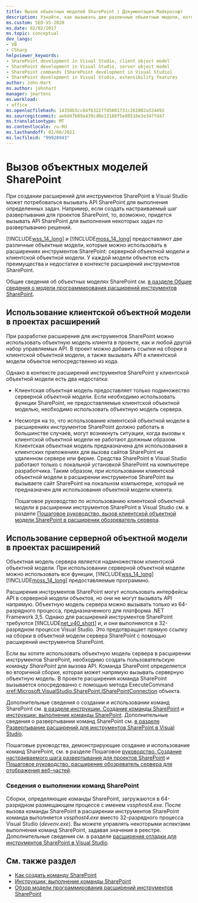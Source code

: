 ```yaml
---
title: Вызов объектных моделей SharePoint | Документация Майкрософт
description: Узнайте, как вызывать две различные объектные модели, которые можно использовать в расширениях инструментов SharePoint.
ms.custom: SEO-VS-2020
ms.date: 02/02/2017
ms.topic: conceptual
dev_langs:
- VB
- CSharp
helpviewer_keywords:
- SharePoint development in Visual Studio, client object model
- SharePoint development in Visual Studio, server object model
- SharePoint commands [SharePoint development in Visual Studio]
- SharePoint development in Visual Studio, extensibility features
author: John-Hart
ms.author: johnhart
manager: jmartens
ms.workload:
- office
ms.openlocfilehash: 14358b5cc84f63227fd5001731c261002a324492
ms.sourcegitcommit: ae6d47b09a439cd0e13180f5e89510e3e347fd47
ms.translationtype: MT
ms.contentlocale: ru-RU
ms.lasthandoff: 02/08/2021
ms.locfileid: "99928943"
---
```

# <a name="call-into-the-sharepoint-object-models"></a>Вызов объектных моделей SharePoint
  При создании расширений для инструментов SharePoint в Visual Studio может потребоваться вызывать API SharePoint для выполнения определенных задач. Например, если создать настраиваемый шаг развертывания для проектов SharePoint, то, возможно, придется вызывать API SharePoint для выполнения некоторых задач по развертыванию решений.

 [!INCLUDE[wss_14_long](../sharepoint/includes/wss-14-long-md.md)] и [!INCLUDE[moss_14_long](../sharepoint/includes/moss-14-long-md.md)] предоставляют две различные объектные модели, которые можно использовать в расширениях инструментов SharePoint: серверной объектной модели и клиентской объектной модели. У каждой модели объектов есть преимущества и недостатки в контексте расширений инструментов SharePoint.

 Общие сведения об объектных моделях SharePoint см. [в разделе Общие сведения о модели программирования расширений инструментов SharePoint](../sharepoint/overview-of-the-programming-model-of-sharepoint-tools-extensions.md).

## <a name="use-the-client-object-model-in-extension-projects"></a>Использование клиентской объектной модели в проектах расширений
 При разработке расширения для инструментов SharePoint можно использовать объектную модель клиента в проекте, как и любой другой набор управляемых API. В проект можно добавить ссылки на сборки в клиентской объектной модели, а также вызывать API в клиентской модели объектов непосредственно из кода.

 Однако в контексте расширений инструментов SharePoint у клиентской объектной модели есть два недостатка:

- Клиентская объектная модель предоставляет только подмножество серверной объектной модели. Если необходимо использовать функции SharePoint, не предоставляемые клиентской объектной моделью, необходимо использовать объектную модель сервера.

- Несмотря на то, что использование клиентской объектной модели в расширениях инструментов SharePoint должно работать в большинстве случаев, могут возникнуть ситуации, когда вызовы к клиентской объектной модели не работают должным образом. Клиентская объектная модель предназначена для использования в клиентских приложениях для вызова сайтов SharePoint на удаленном сервере или ферме. Средства SharePoint в Visual Studio работают только с локальной установкой SharePoint на компьютере разработчика. Таким образом, при использовании клиентской объектной модели в расширении инструментов SharePoint вы вызываете сайт SharePoint на локальном компьютере, который не предназначен для использования объектной модели клиента.

  Пошаговое руководство по использованию клиентской объектной модели в расширении инструментов SharePoint в Visual Studio см. в разделе [Пошаговое руководство. вызов клиентской объектной модели SharePoint в расширении обозреватель сервера](../sharepoint/walkthrough-calling-into-the-sharepoint-client-object-model-in-a-server-explorer-extension.md).

## <a name="use-the-server-object-model-in-extension-projects"></a>Использование серверной объектной модели в проектах расширений
 Объектная модель сервера является надмножеством клиентской объектной модели. При использовании серверной объектной модели можно использовать все функции, [!INCLUDE[wss_14_long](../sharepoint/includes/wss-14-long-md.md)] [!INCLUDE[moss_14_long](../sharepoint/includes/moss-14-long-md.md)] предоставляемые программно.

 Расширения инструментов SharePoint могут использовать интерфейсы API в серверной модели объектов, но они не могут вызывать API напрямую. Объектную модель сервера можно вызывать только из 64-разрядного процесса, предназначенного для платформа .NET Framework 3,5. Однако для расширений инструментов SharePoint требуются [!INCLUDE[net_v40_short](../sharepoint/includes/net-v40-short-md.md)] и, и они выполняются в 32-разрядном процессе Visual Studio. Это предотвращает прямую ссылку на сборки в объектной модели сервера SharePoint с помощью расширений инструментов SharePoint.

 Если вы хотите использовать объектную модель сервера в расширении инструментов SharePoint, необходимо создать пользовательскую *команду SharePoint* для вызова API. Команда SharePoint определяется во вторичной сборке, которая может напрямую вызывать серверную объектную модель. В проекте расширения команда SharePoint вызывается опосредованно с помощью метода ExecuteCommand <xref:Microsoft.VisualStudio.SharePoint.ISharePointConnection> объекта.

 Дополнительные сведения о создании и использовании команд SharePoint см. [в разделе инструкции. Создание команды SharePoint](../sharepoint/how-to-create-a-sharepoint-command.md) и [инструкции: выполнение команды SharePoint](../sharepoint/how-to-execute-a-sharepoint-command.md). Дополнительные сведения о развертывании команд SharePoint см. [в разделе Развертывание расширений для инструментов SharePoint в Visual Studio](../sharepoint/deploying-extensions-for-the-sharepoint-tools-in-visual-studio.md).

 Пошаговые руководства, демонстрирующие создание и использование команд SharePoint, см. в разделе Пошаговое [руководство. Создание настраиваемого шага развертывания для проектов SharePoint](../sharepoint/walkthrough-creating-a-custom-deployment-step-for-sharepoint-projects.md) и [Пошаговое руководство. расширение обозреватель сервера для отображения веб-частей](../sharepoint/walkthrough-extending-server-explorer-to-display-web-parts.md).

### <a name="understand-how-sharepoint-commands-are-executed"></a>Сведения о выполнении команд SharePoint
 Сборки, определяющие команды SharePoint, загружаются в 64-разрядном размещающем процессе с именем *vssphost4.exe*. После вызова команды SharePoint в расширении инструментов SharePoint команда выполняется *vssphost4.exe* вместо 32-разрядного процесса Visual Studio (*devenv.exe*). Вы можете управлять некоторыми аспектами выполнения команд SharePoint, задавая значения в реестре. Дополнительные сведения см. в разделе [расширения отладки для инструментов SharePoint в Visual Studio](../sharepoint/debugging-extensions-for-the-sharepoint-tools-in-visual-studio.md).

## <a name="see-also"></a>См. также раздел
- [Как создать команду SharePoint](../sharepoint/how-to-create-a-sharepoint-command.md)
- [Инструкции: выполнение команды SharePoint](../sharepoint/how-to-execute-a-sharepoint-command.md)
- [Обзор модели программирования расширений инструментов SharePoint](../sharepoint/overview-of-the-programming-model-of-sharepoint-tools-extensions.md)
